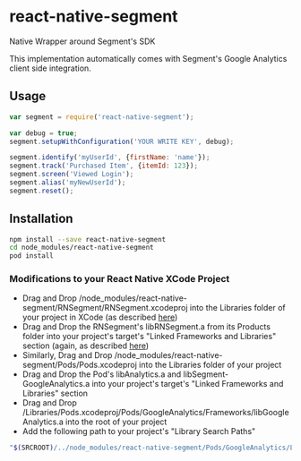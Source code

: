# react-native-segment
Native Wrapper around Segment's SDK

This implementation automatically comes with Segment's Google Analytics client side integration.

## Usage

```js
var segment = require('react-native-segment');

var debug = true;
segment.setupWithConfiguration('YOUR WRITE KEY', debug);

segment.identify('myUserId', {firstName: 'name'});
segment.track('Purchased Item', {itemId: 123});
segment.screen('Viewed Login');
segment.alias('myNewUserId');
segment.reset();
```

## Installation

```sh
npm install --save react-native-segment
cd node_modules/react-native-segment
pod install
```

### Modifications to your React Native XCode Project

- Drag and Drop /node_modules/react-native-segment/RNSegment/RNSegment.xcodeproj into the Libraries folder of your project in XCode (as described [here](https://facebook.github.io/react-native/docs/linking-libraries-ios.html#content))
- Drag and Drop the RNSegment's libRNSegment.a from its Products folder into your project's target's "Linked Frameworks and Libraries" section (again, as described [here](https://facebook.github.io/react-native/docs/linking-libraries-ios.html#content))
- Similarly, Drag and Drop /node_modules/react-native-segment/Pods/Pods.xcodeproj into the Libraries folder of your project
- Drag and Drop the Pod's libAnalytics.a and libSegment-GoogleAnalytics.a into your project's target's "Linked Frameworks and Libraries" section
- Drag and Drop /Libraries/Pods.xcodeproj/Pods/GoogleAnalytics/Frameworks/libGoogleAnalytics.a into the root of your project
- Add the following path to your project's "Library Search Paths"
```sh
"$(SRCROOT)/../node_modules/react-native-segment/Pods/GoogleAnalytics/Libraries"
```
